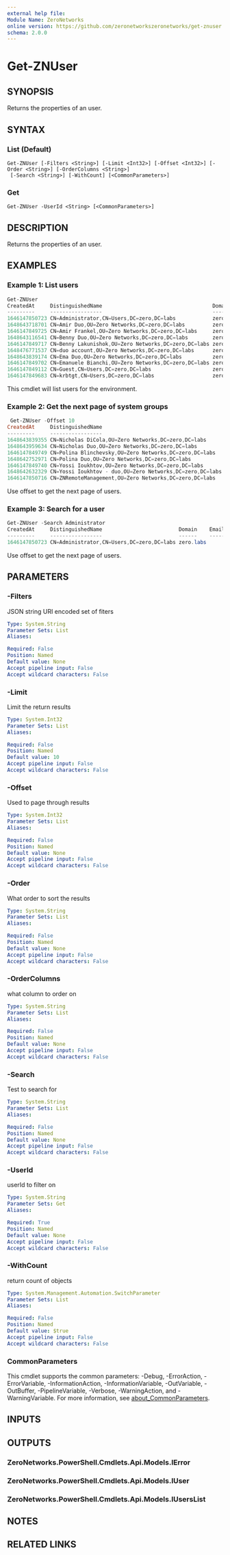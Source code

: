 ```yaml
---
external help file:
Module Name: ZeroNetworks
online version: https://github.com/zeronetworkszeronetworks/get-znuser
schema: 2.0.0
---
```


# Get-ZNUser

## SYNOPSIS
Returns the properties of an user.

## SYNTAX

### List (Default)
```
Get-ZNUser [-Filters <String>] [-Limit <Int32>] [-Offset <Int32>] [-Order <String>] [-OrderColumns <String>]
 [-Search <String>] [-WithCount] [<CommonParameters>]
```

### Get
```
Get-ZNUser -UserId <String> [<CommonParameters>]
```

## DESCRIPTION
Returns the properties of an user.

## EXAMPLES

### Example 1: List users
```powershell
Get-ZNUser
CreatedAt     DistinguishedName                                    Domain    Email                           FirstName Guid                                 Id           JobTitle LastLogon     LastName   Name             OfficePhone Phone Role Sid
---------     -----------------                                    ------    -----                           --------- ----                                 --           -------- ---------     --------   ----             ----------- ----- ---- ---            
1646147850723 CN=Administrator,CN=Users,DC=zero,DC=labs            zero.labs                                           d2ac73db-cb56-4c7e-9818-ddb9e4c9a74c u:a:eTpnZu08          1661438953278            Administrator                      3    S-1-5-21-16551…
1648643718701 CN=Amir Duo,OU=Zero Networks,DC=zero,DC=labs         zero.labs amir+zerolabs@zeronetworks.com  Amir      b43498c6-e79c-49c0-8c17-203c18b4848f u:a:iGn4Hiqf                        Duo        Amir Duo                           3    S-1-5-21-16551…
1646147849725 CN=Amir Frankel,OU=Zero Networks,DC=zero,DC=labs     zero.labs amir@zeronetworks.com           Amir      81abb6ad-5ad5-4bc8-991d-3e1216a74dba u:a:PfGBMNXZ                        Frankel    Amir Frankel                       3    S-1-5-21-16551…
1648643116541 CN=Benny Duo,OU=Zero Networks,DC=zero,DC=labs        zero.labs benny+zerolabs@zeronetworks.com Benny     f1826820-facb-490b-8a95-b45df9b95fa1 u:a:ILBOlZpe                        Duo        Benny Duo                          3    S-1-5-21-16551…
1646147849717 CN=Benny Lakunishok,OU=Zero Networks,DC=zero,DC=labs zero.labs benny@zeronetworks.com          Benny     02323cdf-df65-4bc7-9cf2-b2d4cc012ed1 u:a:JinEj0u0                        Lakunishok Benny Lakunishok                   3    S-1-5-21-16551…
1648476771537 CN=duo account,OU=Zero Networks,DC=zero,DC=labs      zero.labs                                 duo       2c1bcacd-958e-4823-a85e-6053d736208b u:a:7Fp0hF2k                        account    duo account                        3    S-1-5-21-16551…
1648643839174 CN=Ema Duo,OU=Zero Networks,DC=zero,DC=labs          zero.labs ema+zerolabs@zeronetworks.com   Ema       80b93412-d043-441a-94a2-4657668a92d2 u:a:sJKzqaGn                        Duo        Ema Duo                            3    S-1-5-21-16551…
1646147849702 CN=Emanuele Bianchi,OU=Zero Networks,DC=zero,DC=labs zero.labs ema@zeronetworks.com            Emanuele  2d34ad23-28f0-4c47-aa0f-9386137b6ea5 u:a:5bMryabz                        Bianchi    Emanuele Bianchi                   3    S-1-5-21-16551…
1646147849112 CN=Guest,CN=Users,DC=zero,DC=labs                    zero.labs                                           928b03c0-aa7e-4b64-9999-8ee74235d50c u:a:qRcDkgrW                                   Guest                              3    S-1-5-21-16551…
1646147849683 CN=krbtgt,CN=Users,DC=zero,DC=labs                   zero.labs                                           df406d03-ff43-4868-a0c8-d5418391c139 u:a:r0HtwNuC                                   krbtgt                             3    S-1-5-21-16551…
```

This cmdlet will list users for the environment.

### Example 2: Get the next page of system groups
```powershell
 Get-ZNUser -Offset 10
CreatedAt     DistinguishedName                                        Domain    Email                              FirstName          Guid                                 Id           JobTitle LastLogon     LastName       Name                 OfficePhone
---------     -----------------                                        ------    -----                              ---------          ----                                 --           -------- ---------     --------       ----                 -----------  
1648643839355 CN=Nicholas DiCola,OU=Zero Networks,DC=zero,DC=labs      zero.labs nicholas@zeronetworks.com          Nicholas           89932c25-5d85-47dd-b0a2-d97ad001fb06 u:a:E6iXCia4                        DiCola         Nicholas DiCola                   
1648643959634 CN=Nicholas Duo,OU=Zero Networks,DC=zero,DC=labs         zero.labs nicholas+zerolabs@zeronetworks.com Nicholas           8014fdaa-1778-4f58-800e-a3e25a7088c4 u:a:vRiuc5GQ                        Duo            Nicholas Duo                      
1646147849749 CN=Polina Blinchevsky,OU=Zero Networks,DC=zero,DC=labs   zero.labs polina@zeronetworks.com            Polina             164a5caa-ecd6-4c53-a0ea-6bdcde01a223 u:a:w0YZi4UW                        Blinchevsky    Polina Blinchevsky                
1648642752971 CN=Polina Duo,OU=Zero Networks,DC=zero,DC=labs           zero.labs polina+zerolabs@zeronetworks.com   Polina             dc8e66b8-73f3-46c3-8970-849c7fd59861 u:a:mGKgwnpj                        Duo            Polina Duo                        
1646147849740 CN=Yossi Ioukhtov,OU=Zero Networks,DC=zero,DC=labs       zero.labs yossii@zeronetworks.com            Yossi              a8abfe04-e94e-4098-9215-f8dcc98c9f8b u:a:uM48jiF7          1662040267812 Ioukhtov       Yossi Ioukhtov       +972525812317
1648642632329 CN=Yossi Ioukhtov - duo,OU=Zero Networks,DC=zero,DC=labs zero.labs yossii+zerolabs@zeronetworks.com   Yossii             4e07c6c1-5a70-481d-9ebf-bb9e02c5fb22 u:a:PMV08LfN          1648647811401 Ioukhtov - duo Yossi Ioukhtov - duo +972525812317
1646147850716 CN=ZNRemoteManagement,OU=Zero Networks,DC=zero,DC=labs   zero.labs                                    ZNRemoteManagement 465bd267-3571-4c52-aef0-b490a1b447d3 u:a:3ESSNWS0          1662626134292                ZNRemoteManagement   
```

Use offset to get the next page of users.

### Example 3: Search for a user
```powershell
Get-ZNUser -Search Administrator
CreatedAt     DistinguishedName                         Domain    Email FirstName Guid                                 Id           JobTitle LastLogon     LastName Name          OfficePhone Phone Role Sid                                          Source UserPrincipleName
---------     -----------------                         ------    ----- --------- ----                                 --           -------- ---------     -------- ----          ----------- ----- ---- ---                                          ------ -----------------
1646147850723 CN=Administrator,CN=Users,DC=zero,DC=labs zero.labs                 d2ac73db-cb56-4c7e-9818-ddb9e4c9a74c u:a:eTpnZu08          1661438953278          Administrator                   3    S-1-5-21-1655129710-1269081394-587607975-500 3
```

Use offset to get the next page of users.

## PARAMETERS

### -Filters
JSON string URI encoded set of fiters

```yaml
Type: System.String
Parameter Sets: List
Aliases:

Required: False
Position: Named
Default value: None
Accept pipeline input: False
Accept wildcard characters: False
```

### -Limit
Limit the return results

```yaml
Type: System.Int32
Parameter Sets: List
Aliases:

Required: False
Position: Named
Default value: 10
Accept pipeline input: False
Accept wildcard characters: False
```

### -Offset
Used to page through results

```yaml
Type: System.Int32
Parameter Sets: List
Aliases:

Required: False
Position: Named
Default value: None
Accept pipeline input: False
Accept wildcard characters: False
```

### -Order
What order to sort the results

```yaml
Type: System.String
Parameter Sets: List
Aliases:

Required: False
Position: Named
Default value: None
Accept pipeline input: False
Accept wildcard characters: False
```

### -OrderColumns
what column to order on

```yaml
Type: System.String
Parameter Sets: List
Aliases:

Required: False
Position: Named
Default value: None
Accept pipeline input: False
Accept wildcard characters: False
```

### -Search
Test to search for

```yaml
Type: System.String
Parameter Sets: List
Aliases:

Required: False
Position: Named
Default value: None
Accept pipeline input: False
Accept wildcard characters: False
```

### -UserId
userId to filter on

```yaml
Type: System.String
Parameter Sets: Get
Aliases:

Required: True
Position: Named
Default value: None
Accept pipeline input: False
Accept wildcard characters: False
```

### -WithCount
return count of objects

```yaml
Type: System.Management.Automation.SwitchParameter
Parameter Sets: List
Aliases:

Required: False
Position: Named
Default value: $true
Accept pipeline input: False
Accept wildcard characters: False
```

### CommonParameters
This cmdlet supports the common parameters: -Debug, -ErrorAction, -ErrorVariable, -InformationAction, -InformationVariable, -OutVariable, -OutBuffer, -PipelineVariable, -Verbose, -WarningAction, and -WarningVariable. For more information, see [about_CommonParameters](http://go.microsoft.com/fwlink/?LinkID=113216).

## INPUTS

## OUTPUTS

### ZeroNetworks.PowerShell.Cmdlets.Api.Models.IError

### ZeroNetworks.PowerShell.Cmdlets.Api.Models.IUser

### ZeroNetworks.PowerShell.Cmdlets.Api.Models.IUsersList

## NOTES

## RELATED LINKS

